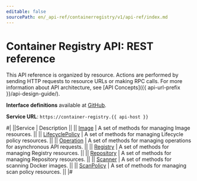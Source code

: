 ```yaml
---
editable: false
sourcePath: en/_api-ref/containerregistry/v1/api-ref/index.md
---
```


# Container Registry API: REST reference

This API reference is organized by resource. Actions are performed by sending HTTP requests to resource URLs or making RPC calls. For more information about API architecture, see [API Concepts]({{ api-url-prefix }}/api-design-guide/).

**Interface definitions** available at [GitHub](https://github.com/yandex-cloud/cloudapi/tree/master/yandex/cloud/containerregistry/v1).

**Service URL**: `https://container-registry.{{ api-host }}`

#|
||Service | Description ||
|| [Image](Image/index.md) | A set of methods for managing Image resources. ||
|| [LifecyclePolicy](LifecyclePolicy/index.md) | A set of methods for managing Lifecycle policy resources. ||
|| [Operation](Operation/index.md) | A set of methods for managing operations for asynchronous API requests. ||
|| [Registry](Registry/index.md) | A set of methods for managing Registry resources. ||
|| [Repository](Repository/index.md) | A set of methods for managing Repository resources. ||
|| [Scanner](Scanner/index.md) | A set of methods for scanning Docker images. ||
|| [ScanPolicy](ScanPolicy/index.md) | A set of methods for managing scan policy resources. ||
|#